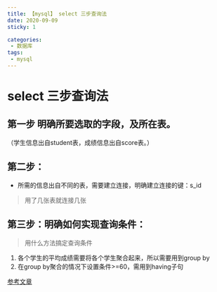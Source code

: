 ```yaml
---
title: 【mysql】 select 三步查询法
date: 2020-09-09
sticky: 1

categories:
 - 数据库
tags:
 - mysql
---
```


# select 三步查询法


## 第一步 明确所要选取的字段，及所在表。

（学生信息出自student表，成绩信息出自score表。）

## 第二步：

* 所需的信息出自不同的表，需要建立连接，明确建立连接的键：s_id

> 用了几张表就连接几张


## 第三步：明确如何实现查询条件：

> 用什么方法搞定查询条件

1. 各个学生的平均成绩需要将各个学生聚合起来，所以需要用到group by
2. 在group by聚合的情况下设置条件>=60，需用到having子句

[参考文章](https://zhuanlan.zhihu.com/p/44180372)

